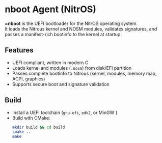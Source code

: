 # nboot Agent (NitrOS)

**=nboot** is the UEFI bootloader for the NitrOS operating system.  
It loads the Nitrous kernel and NOSM modules, validates signatures, and passes a manifest-rich bootinfo to the kernel at startup.

## Features
- UEFI compliant, written in modern C
- Loads kernel and modules (`.nosm`) from disk/EFI partition
- Passes complete bootinfo to Nitrous (kernel, modules, memory map, ACPI, graphics)
- Supports secure boot and signature validation

## Build
- Install a UEFI toolchain (`gnu-efi`, `edk2`, or MinGW`)
- Build with CMake:
  ```sh
  mkdir build && cd build
  cmake ..
  make
  ```
